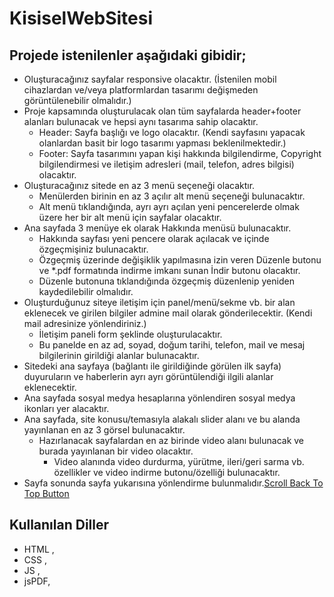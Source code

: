 # KisiselWebSitesi
## Projede istenilenler aşağıdaki gibidir;
- Oluşturacağınız sayfalar responsive olacaktır. (İstenilen mobil cihazlardan
ve/veya platformlardan tasarımı değişmeden görüntülenebilir olmalıdır.)
- Proje kapsamında oluşturulacak olan tüm sayfalarda header+footer
alanları bulunacak ve hepsi aynı tasarıma sahip olacaktır.
  - Header: Sayfa başlığı ve logo olacaktır. (Kendi sayfasını yapacak
olanlardan basit bir logo tasarımı yapması beklenilmektedir.)
  - Footer: Sayfa tasarımını yapan kişi hakkında bilgilendirme,
Copyright bilgilendirmesi ve iletişim adresleri (mail, telefon, adres
bilgisi) olacaktır.
- Oluşturacağınız sitede en az 3 menü seçeneği olacaktır.
  - Menülerden birinin en az 3 açılır alt menü seçeneği bulunacaktır.
  - Alt menü tıklandığında, ayrı ayrı açılan yeni pencerelerde olmak
üzere her bir alt menü için sayfalar olacaktır.
- Ana sayfada 3 menüye ek olarak Hakkında menüsü bulunacaktır.
  - Hakkında sayfası yeni pencere olarak açılacak ve içinde
özgeçmişiniz bulunacaktır.
  - Özgeçmiş üzerinde değişiklik yapılmasına izin veren Düzenle
butonu ve *.pdf formatında indirme imkanı sunan İndir butonu
olacaktır.
  - Düzenle butonuna tıklandığında özgeçmiş düzenlenip yeniden
kaydedilebilir olmalıdır.
- Oluşturduğunuz siteye iletişim için panel/menü/sekme vb. bir alan
eklenecek ve girilen bilgiler admine mail olarak gönderilecektir. (Kendi
mail adresinize yönlendiriniz.)
  - İletişim paneli form şeklinde oluşturulacaktır.
  - Bu panelde en az ad, soyad, doğum tarihi, telefon, mail ve mesaj
bilgilerinin girildiği alanlar bulunacaktır.
- Sitedeki ana sayfaya (bağlantı ile girildiğinde görülen ilk sayfa)
duyuruların ve haberlerin ayrı ayrı görüntülendiği ilgili alanlar
eklenecektir.
- Ana sayfada sosyal medya hesaplarına yönlendiren sosyal medya ikonları
yer alacaktır.
- Ana sayfada, site konusu/temasıyla alakalı slider alanı ve bu alanda
yayınlanan en az 3 görsel bulunacaktır.
  - Hazırlanacak sayfalardan en az birinde video alanı bulunacak ve burada
yayınlanan bir video olacaktır.
    - Video alanında video durdurma, yürütme, ileri/geri sarma vb.
özellikler ve video indirme butonu/özelliği bulunacaktır.
- Sayfa sonunda sayfa yukarısına yönlendirme bulunmalıdır.[Scroll Back To Top Button](https://www.w3schools.com/howto/tryit.asp?filename=tryhow_js_scroll_to_top)
## Kullanılan Diller
- HTML ,
- CSS ,
- JS ,
- jsPDF,
